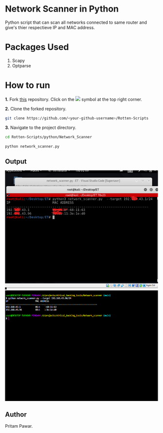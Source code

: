 
# Network Scanner in Python
Python script that can scan all networks connected to same router and give's thier respectieve IP and MAC address.

# Packages Used
1. Scapy
2. Optparse

# How to run
**1.** Fork [this](https://github.com/HarshCasper/Rotten-Scripts/) repository.
Click on the <a href="https://github.com/HarshCasper/Rotten-Scripts/"><img src="https://img.icons8.com/ios/24/000000/code-fork.png"></a> symbol at the top right corner.

**2.** Clone the forked repository.

```bash
git clone https://github.com/<your-github-username>/Rotten-Scripts
```
**3.** Navigate to the project directory.

```bash
cd Rotten-Scripts/python/Network_Scanner
```
```bash
python network_scanner.py
```
## Output

![](https://github.com/pritamp17/ethical_hacking_tools/blob/main/FILE_INTERCEPTOR/Linux.png?raw=true)
![](https://github.com/pritamp17/ethical_hacking_tools/blob/main/FILE_INTERCEPTOR/windows.png?raw=true)

## Author
  Pritam Pawar.
